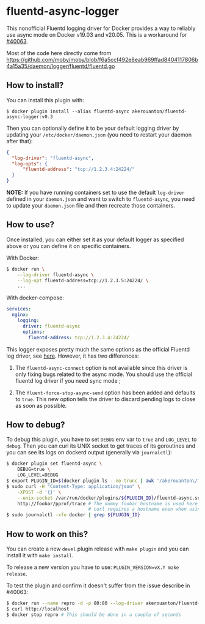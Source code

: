 # fluentd-async-logger

This nonofficial Fluentd logging driver for Docker provides a way to reliably
use async mode on Docker v19.03 and v20.05. This is a workaround for
[#40063](https://github.com/moby/moby/issues/40063).

Most of the code here directly come from https://github.com/moby/moby/blob/f6a5ccf492e8eab969ffad8404117806b4a15a35/daemon/logger/fluentd/fluentd.go

## How to install?

You can install this plugin with:

```
$ docker plugin install --alias fluentd-async akerouanton/fluentd-async-logger:v0.3
```

Then you can optionally define it to be your default logging driver by updating
your `/etc/docker/daemon.json` (you need to restart your daemon after that):

```json
{
  "log-driver": "fluentd-async",
  "log-opts": {
      "fluentd-address": "tcp://1.2.3.4:24224/"
  }
}
```

**NOTE:** If you have running containers set to use the default `log-driver`
defined in your `daemon.json` and want to switch to `fluentd-async`, you need
to update your `daemon.json` file and then recreate those containers.

## How to use?

Once installed, you can either set it as your default logger as specified above
or you can define it on specific containers.

With Docker:

```bash
$ docker run \
    --log-driver fluentd-async \
    --log-opt fluentd-address=tcp://1.2.3.5:24224/ \
    ...
```

With docker-compose:

```yaml
services:
  nginx:
    logging:
      driver: fluentd-async
      options:
        fluentd-address: tcp://1.2.3.4:24224/
```

This logger exposes pretty much the same options as the official Fluentd log
driver, see [here](https://docs.docker.com/config/containers/logging/fluentd/).
However, it has two differences:

1. The `fluentd-async-connect` option is not available since this driver is only
fixing bugs related to the async mode. You should use the official fluentd log
driver if you need sync mode ;

2. The `fluent-force-stop-async-send` option has been added and defaults to
`true`. This new option tells the driver to discard pending logs to close as
soon as possible.

## How to debug?

To debug this plugin, you have to set `DEBUG` env var to `true` and `LOG_LEVEL`
to `debug`. Then you can curl its UNIX socket to get traces of its goroutines
and you can see its logs on dockerd output (generally via `journalctl`):

```bash
$ docker plugin set fluentd-async \
    DEBUG=true \
    LOG_LEVEL=DEBUG
$ export PLUGIN_ID=$(docker plugin ls --no-trunc | awk '/akerouanton\/fluentd-async-logger/ {print $1}')
$ sudo curl -H "Content-Type: application/json" \
    -XPOST -d '{}' \
    --unix-socket /var/run/docker/plugins/${PLUGIN_ID}/fluentd-async.sock \
    http://foobar/pprof/trace # The dummy foobar hostname is used here because
                              # curl requires a hostname even when using unix sockets.
$ sudo journalctl -xfu docker | grep ${PLUGIN_ID}
```

## How to work on this?

You can create a new `devel` plugin release with `make plugin` and you can
install it with `make install`.

To release a new version you have to use: `PLUGIN_VERSION=vX.Y make release`.

To test the plugin and confirm it doesn't suffer from the issue describe in #40063:

```bash
$ docker run --name repro -d -p 80:80 --log-driver akerouanton/fluentd-async-logger:devel nginx
$ curl http://localhost
$ docker stop repro # This should be done in a couple of seconds
```
